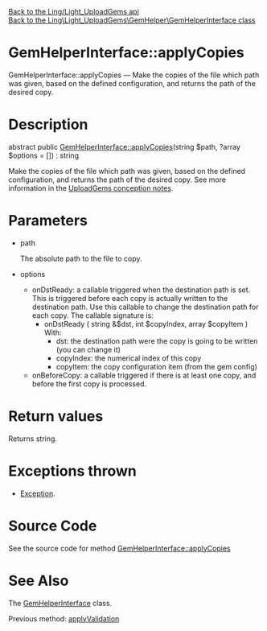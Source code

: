 [Back to the Ling/Light_UploadGems api](https://github.com/lingtalfi/Light_UploadGems/blob/master/doc/api/Ling/Light_UploadGems.md)<br>
[Back to the Ling\Light_UploadGems\GemHelper\GemHelperInterface class](https://github.com/lingtalfi/Light_UploadGems/blob/master/doc/api/Ling/Light_UploadGems/GemHelper/GemHelperInterface.md)


GemHelperInterface::applyCopies
================



GemHelperInterface::applyCopies — Make the copies of the file which path was given, based on the defined configuration, and returns the path of the desired copy.




Description
================


abstract public [GemHelperInterface::applyCopies](https://github.com/lingtalfi/Light_UploadGems/blob/master/doc/api/Ling/Light_UploadGems/GemHelper/GemHelperInterface/applyCopies.md)(string $path, ?array $options = []) : string




Make the copies of the file which path was given, based on the defined configuration, and returns the path of the desired copy.
See more information in the [UploadGems conception notes](https://github.com/lingtalfi/Light_UploadGems/blob/master/doc/pages/conception-notes.md).




Parameters
================


- path

    The absolute path to the file to copy.

- options

    - onDstReady: a callable triggered when the destination path is set.
         This is triggered before each copy is actually written to the destination path.
         Use this callable to change the destination path for each copy.
         The callable signature is:
         - onDstReady ( string &$dst, int $copyIndex, array $copyItem )
             With:
             - dst: the destination path were the copy is going to be written (you can change it)
             - copyIndex: the numerical index of this copy
             - copyItem: the copy configuration item (from the gem config)
     - onBeforeCopy: a callable triggered if there is at least one copy, and before the first copy is processed.


Return values
================

Returns string.


Exceptions thrown
================

- [Exception](http://php.net/manual/en/class.exception.php).&nbsp;







Source Code
===========
See the source code for method [GemHelperInterface::applyCopies](https://github.com/lingtalfi/Light_UploadGems/blob/master/GemHelper/GemHelperInterface.php#L116-L116)


See Also
================

The [GemHelperInterface](https://github.com/lingtalfi/Light_UploadGems/blob/master/doc/api/Ling/Light_UploadGems/GemHelper/GemHelperInterface.md) class.

Previous method: [applyValidation](https://github.com/lingtalfi/Light_UploadGems/blob/master/doc/api/Ling/Light_UploadGems/GemHelper/GemHelperInterface/applyValidation.md)<br>

